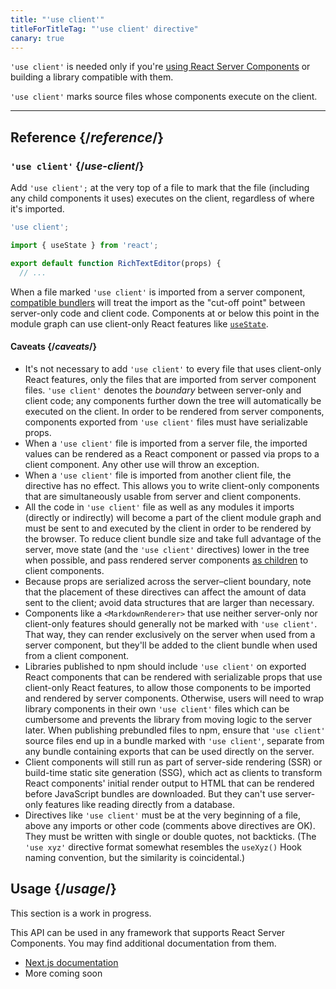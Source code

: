 ```yaml
---
title: "'use client'"
titleForTitleTag: "'use client' directive"
canary: true
---
```


<Canary>

`'use client'` is needed only if you're [using React Server Components](/learn/start-a-new-react-project#bleeding-edge-react-frameworks) or building a library compatible with them.
</Canary>


<Intro>

`'use client'` marks source files whose components execute on the client.

</Intro>

<InlineToc />

---

## Reference {/*reference*/}

### `'use client'` {/*use-client*/}

Add `'use client';` at the very top of a file to mark that the file (including any child components it uses) executes on the client, regardless of where it's imported.

```js
'use client';

import { useState } from 'react';

export default function RichTextEditor(props) {
  // ...
```

When a file marked `'use client'` is imported from a server component, [compatible bundlers](/learn/start-a-new-react-project#bleeding-edge-react-frameworks) will treat the import as the "cut-off point" between server-only code and client code. Components at or below this point in the module graph can use client-only React features like [`useState`](/reference/react/useState).

#### Caveats {/*caveats*/}

* It's not necessary to add `'use client'` to every file that uses client-only React features, only the files that are imported from server component files. `'use client'` denotes the _boundary_ between server-only and client code; any components further down the tree will automatically be executed on the client. In order to be rendered from server components, components exported from `'use client'` files must have serializable props.
* When a `'use client'` file is imported from a server file, the imported values can be rendered as a React component or passed via props to a client component. Any other use will throw an exception.
* When a `'use client'` file is imported from another client file, the directive has no effect. This allows you to write client-only components that are simultaneously usable from server and client components.
* All the code in `'use client'` file as well as any modules it imports (directly or indirectly) will become a part of the client module graph and must be sent to and executed by the client in order to be rendered by the browser. To reduce client bundle size and take full advantage of the server, move state (and the `'use client'` directives) lower in the tree when possible, and pass rendered server components [as children](/learn/passing-props-to-a-component#passing-jsx-as-children) to client components.
* Because props are serialized across the server–client boundary, note that the placement of these directives can affect the amount of data sent to the client; avoid data structures that are larger than necessary.
* Components like a `<MarkdownRenderer>` that use neither server-only nor client-only features should generally not be marked with `'use client'`. That way, they can render exclusively on the server when used from a server component, but they'll be added to the client bundle when used from a client component.
* Libraries published to npm should include `'use client'` on exported React components that can be rendered with serializable props that use client-only React features, to allow those components to be imported and rendered by server components. Otherwise, users will need to wrap library components in their own `'use client'` files which can be cumbersome and prevents the library from moving logic to the server later. When publishing prebundled files to npm, ensure that `'use client'` source files end up in a bundle marked with `'use client'`, separate from any bundle containing exports that can be used directly on the server.
* Client components will still run as part of server-side rendering (SSR) or build-time static site generation (SSG), which act as clients to transform React components' initial render output to HTML that can be rendered before JavaScript bundles are downloaded. But they can't use server-only features like reading directly from a database.
* Directives like `'use client'` must be at the very beginning of a file, above any imports or other code (comments above directives are OK). They must be written with single or double quotes, not backticks. (The `'use xyz'` directive format somewhat resembles the `useXyz()` Hook naming convention, but the similarity is coincidental.)

## Usage {/*usage*/}

<Wip>
This section is a work in progress. 

This API can be used in any framework that supports React Server Components. You may find additional documentation from them.
* [Next.js documentation](https://nextjs.org/docs/getting-started/react-essentials)
* More coming soon
</Wip>